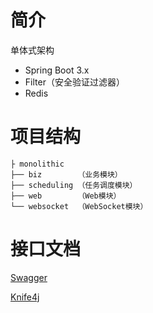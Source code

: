 # 简介

单体式架构

- Spring Boot 3.x
- Filter（安全验证过滤器）
- Redis

# 项目结构

```text
├ monolithic
├── biz        （业务模块）
├── scheduling （任务调度模块）
├── web        （Web模块）
└── websocket  （WebSocket模块）
```

# 接口文档

[Swagger](http://localhost:8080/swagger-ui/index.html)

[Knife4j](http://localhost:8080/doc.html)
